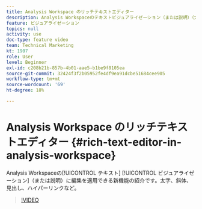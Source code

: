 ```yaml
---
title: Analysis Workspace のリッチテキストエディター
description: Analysis Workspaceのテキストビジュアライゼーション（または説明）（太字、斜体、見出し、ハイパーリンクなど）に対して、アナリストやマーケターが編集を適用できる新機能の紹介です。
feature: ビジュアライゼーション
topics: null
activity: use
doc-type: feature video
team: Technical Marketing
kt: 1907
role: User
level: Beginner
exl-id: c208b21b-857b-4b01-aae5-b1be9f8105ea
source-git-commit: 32424f3f2b05952fe4df9ea91dcbe51684cee905
workflow-type: tm+mt
source-wordcount: '69'
ht-degree: 18%

---
```


# Analysis Workspace のリッチテキストエディター {#rich-text-editor-in-analysis-workspace}

Analysis Workspaceの[!UICONTROL テキスト] [!UICONTROL ビジュアライゼーション]（または説明）に編集を適用できる新機能の紹介です。太字、斜体、見出し、ハイパーリンクなど。

>[!VIDEO](https://video.tv.adobe.com/v/23726/?quality=12)
